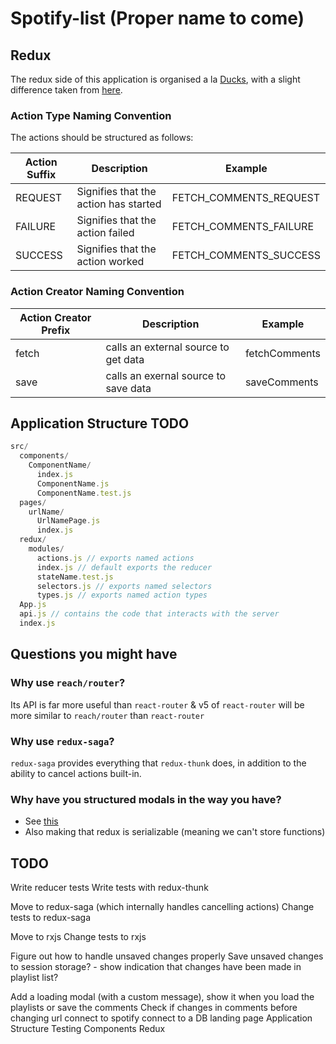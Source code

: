 # Spotify-list (Proper name to come)

## Redux

The redux side of this application is organised a la [Ducks](<https://github.com/erikras/ducks-modular-redux>), with a slight difference taken from [here](<https://gist.github.com/datchley/4e0d05c526d532d1b05bf9b48b174faf#redux-organization--feature_first_ducks>).

### Action Type Naming Convention

The actions should be structured as follows:

|Action Suffix|Description|Example|
|-|-|-|
|REQUEST| Signifies that the action has started|FETCH_COMMENTS_REQUEST|
|FAILURE| Signifies that the action failed |FETCH_COMMENTS_FAILURE|
|SUCCESS| Signifies that the action worked |FETCH_COMMENTS_SUCCESS|

### Action Creator Naming Convention

|Action Creator Prefix|Description|Example|
|-|-|-|
|fetch| calls an external source to get data |fetchComments|
|save| calls an exernal source to save data |saveComments|

## Application Structure TODO

```javascript
src/
  components/
    ComponentName/
      index.js
      ComponentName.js
      ComponentName.test.js
  pages/
    urlName/
      UrlNamePage.js
      index.js
  redux/
    modules/
      actions.js // exports named actions
      index.js // default exports the reducer
      stateName.test.js
      selectors.js // exports named selectors
      types.js // exports named action types
  App.js
  api.js // contains the code that interacts with the server
  index.js
```

## Questions you might have

### Why use `reach/router`?

Its API is far more useful than `react-router` & v5 of `react-router` will be more similar to `reach/router` than `react-router`

### Why use `redux-saga`?

`redux-saga` provides everything that `redux-thunk` does, in addition to the ability to cancel actions built-in.

### Why have you structured modals in the way you have?

- See [this](<https://stackoverflow.com/questions/35623656/how-can-i-display-a-modal-dialog-in-redux-that-performs-asynchronous-actions/35641680>)
- Also making that redux is serializable (meaning we can't store functions)

## TODO

Write reducer tests
Write tests with redux-thunk

Move to redux-saga (which internally handles cancelling actions)
Change tests to redux-saga

Move to rxjs
Change tests to rxjs

Figure out how to handle unsaved changes properly
  Save unsaved changes to session storage? - show indication that changes have been made in playlist list?

Add a loading modal (with a custom message), show it when you load the playlists or save the comments
Check if changes in comments before changing url
connect to spotify
connect to a DB
landing page
Application Structure
Testing
  Components
  Redux
